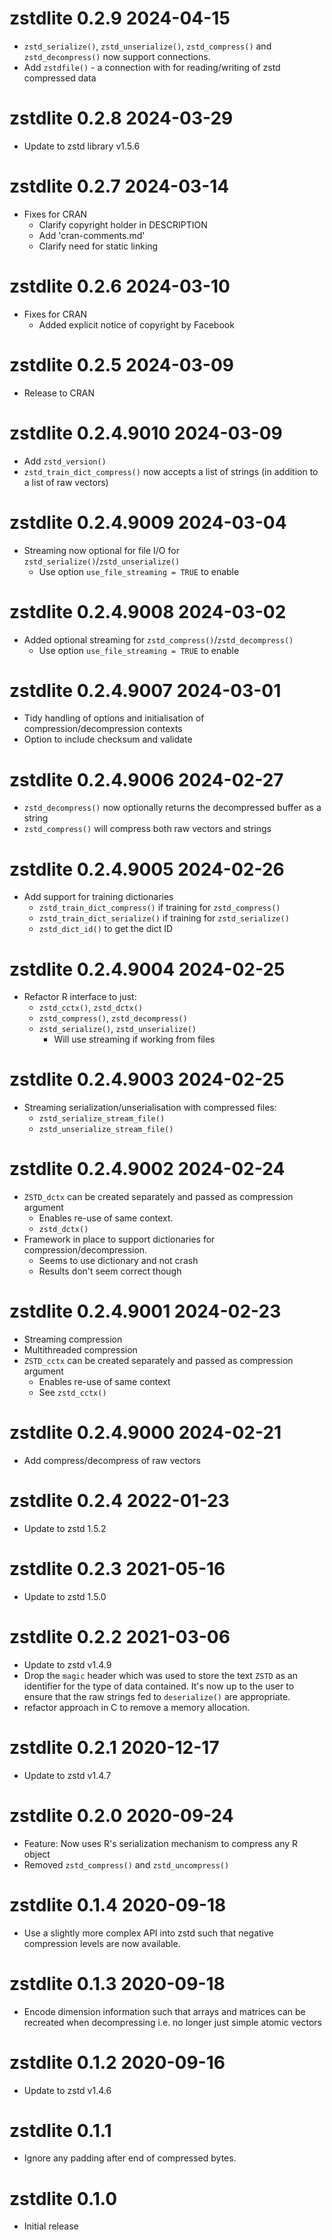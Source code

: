 
# zstdlite 0.2.9  2024-04-15

* `zstd_serialize()`, `zstd_unserialize()`, `zstd_compress()` and `zstd_decompress()`
  now support connections.
* Add `zstdfile()` - a connection with for reading/writing of zstd compressed
  data
  
# zstdlite 0.2.8  2024-03-29

* Update to zstd library v1.5.6

# zstdlite 0.2.7  2024-03-14

* Fixes for CRAN
    * Clarify copyright holder in DESCRIPTION
    * Add 'cran-comments.md'
    * Clarify need for static linking

# zstdlite 0.2.6  2024-03-10

* Fixes for CRAN
    * Added explicit notice of copyright by Facebook

# zstdlite 0.2.5  2024-03-09

* Release to CRAN

# zstdlite 0.2.4.9010 2024-03-09

* Add `zstd_version()`
* `zstd_train_dict_compress()` now accepts a list of strings (in addition to
  a list of raw vectors)

# zstdlite 0.2.4.9009 2024-03-04

* Streaming now optional for file I/O for `zstd_serialize()`/`zstd_unserialize()`
    * Use option `use_file_streaming = TRUE` to enable

# zstdlite 0.2.4.9008 2024-03-02

* Added optional streaming for `zstd_compress()`/`zstd_decompress()`
    * Use option `use_file_streaming = TRUE` to enable

# zstdlite 0.2.4.9007 2024-03-01

* Tidy handling of options and initialisation of compression/decompression
  contexts
* Option to include checksum and validate

# zstdlite 0.2.4.9006 2024-02-27

* `zstd_decompress()` now optionally returns the decompressed buffer as a string
* `zstd_compress()` will compress both raw vectors and strings

# zstdlite 0.2.4.9005 2024-02-26

* Add support for training dictionaries
    * `zstd_train_dict_compress()` if training for `zstd_compress()`
    * `zstd_train_dict_serialize()` if training for `zstd_serialize()`
    * `zstd_dict_id()` to get the dict ID

# zstdlite 0.2.4.9004 2024-02-25

* Refactor R interface to just:
    * `zstd_cctx()`, `zstd_dctx()`
    * `zstd_compress()`, `zstd_decompress()`
    * `zstd_serialize()`, `zstd_unserialize()`
        * Will use streaming if working from files


# zstdlite 0.2.4.9003 2024-02-25

* Streaming serialization/unserialisation with compressed files:
    * `zstd_serialize_stream_file()`
    * `zstd_unserialize_stream_file()`

# zstdlite 0.2.4.9002 2024-02-24

* `ZSTD_dctx` can be created separately and passed as compression argument
    * Enables re-use of same context.
    * `zstd_dctx()`
* Framework in place to support dictionaries for compression/decompression.
    * Seems to use dictionary and not crash
    * Results don't seem correct though

# zstdlite 0.2.4.9001 2024-02-23

* Streaming compression
* Multithreaded compression
* `ZSTD_cctx` can be created separately and passed as compression argument
    * Enables re-use of same context 
    * See `zstd_cctx()`


# zstdlite 0.2.4.9000 2024-02-21

* Add compress/decompress of raw vectors

# zstdlite 0.2.4 2022-01-23

* Update to zstd 1.5.2

# zstdlite 0.2.3 2021-05-16

* Update to zstd 1.5.0

# zstdlite 0.2.2 2021-03-06

* Update to zstd v1.4.9
* Drop the `magic` header which was used to store the text `ZSTD` as an 
  identifier for the type of data contained.  It's now
  up to the user to ensure that the raw strings fed to `deserialize()` are
  appropriate.
* refactor approach in C to remove a memory allocation.

# zstdlite 0.2.1 2020-12-17

* Update to zstd v1.4.7

# zstdlite 0.2.0 2020-09-24

* Feature: Now uses R's serialization mechanism to compress any R object
* Removed `zstd_compress()` and `zstd_uncompress()`

# zstdlite 0.1.4 2020-09-18

* Use a slightly more complex API into zstd such that negative compression levels
  are now available.
  
# zstdlite 0.1.3 2020-09-18

* Encode dimension information such that arrays and matrices can be recreated
  when decompressing i.e. no longer just simple atomic vectors 

# zstdlite 0.1.2 2020-09-16

* Update to zstd v1.4.6

# zstdlite 0.1.1

* Ignore any padding after end of compressed bytes.

# zstdlite 0.1.0

* Initial release
